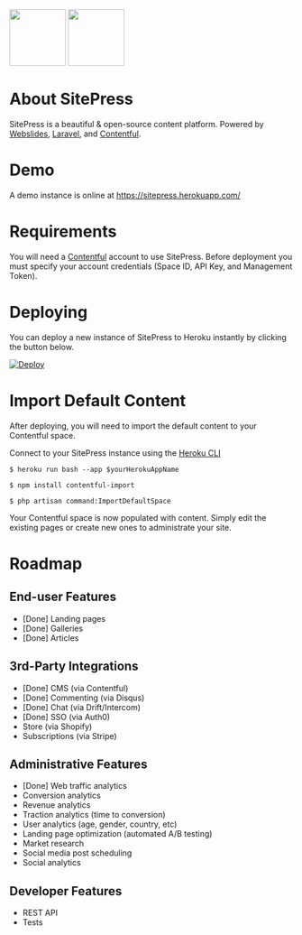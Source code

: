 <div><img src="https://images.contentful.com/x5o3atz1wqhm/2PWSbcsefYImQyMuqcIuGi/5efaa2c98a4819ef729885a7c3aa381c/App_Icon_2x.png" width="100">
<img src="http://www.luckyrabbit.info/images/lr-logo.png" width="100">
</div>

# About SitePress
SitePress is a beautiful &amp; open-source content platform. Powered by [Webslides](https://github.com/webslides/webslides/), [Laravel](https://laravel.com), and [Contentful](https://contentful.com).

# Demo
A demo instance is online at https://sitepress.herokuapp.com/

# Requirements
You will need a [Contentful](https://contentful.com) account to use SitePress. Before deployment you must specify your account credentials (Space ID, API Key, and Management Token).

# Deploying
You can deploy a new instance of SitePress to Heroku instantly by clicking the button below.

[![Deploy](https://www.herokucdn.com/deploy/button.svg)](https://heroku.com/deploy?template=https://github.com/luckyrabbitllc/SitePress)

# Import Default Content
After deploying, you will need to import the default content to your Contentful space. 

Connect to your SitePress instance using the [Heroku CLI](https://devcenter.heroku.com/articles/heroku-cli)

```
$ heroku run bash --app $yourHerokuAppName
```

```
$ npm install contentful-import
```

```
$ php artisan command:ImportDefaultSpace
```

Your Contentful space is now populated with content. Simply edit the existing pages or create new ones to administrate your site.

# Roadmap
## End-user Features
* [Done] Landing pages
* [Done] Galleries
* [Done] Articles

## 3rd-Party Integrations
* [Done] CMS (via Contentful)
* [Done] Commenting (via Disqus)
* [Done] Chat (via Drift/Intercom)
* [Done] SSO (via Auth0)
* Store (via Shopify)
* Subscriptions (via Stripe)

## Administrative Features
* [Done] Web traffic analytics
* Conversion analytics
* Revenue analytics
* Traction analytics (time to conversion)
* User analytics (age, gender, country, etc)
* Landing page optimization (automated A/B testing)
* Market research
* Social media post scheduling
* Social analytics

## Developer Features
* REST API
* Tests